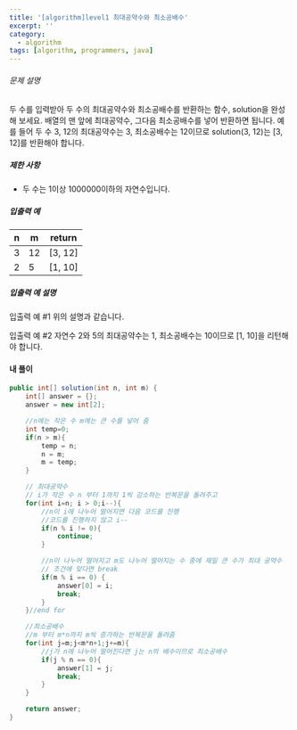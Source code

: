 ```yaml
---
title: '[algorithm]level1 최대공약수와 최소공배수'
excerpt: ''
category:
  - algorithm
tags: [algorithm, programmers, java]
---
```


###### 문제 설명

두 수를 입력받아 두 수의 최대공약수와 최소공배수를 반환하는 함수, solution을 완성해 보세요. 배열의 맨 앞에 최대공약수, 그다음 최소공배수를 넣어 반환하면 됩니다. 예를 들어 두 수 3, 12의 최대공약수는 3, 최소공배수는 12이므로 solution(3, 12)는 [3, 12]를 반환해야 합니다.

##### 제한 사항

- 두 수는 1이상 1000000이하의 자연수입니다.

##### 입출력 예

| n   | m   | return  |
| --- | --- | ------- |
| 3   | 12  | [3, 12] |
| 2   | 5   | [1, 10] |

##### 입출력 예 설명

입출력 예 #1
위의 설명과 같습니다.

입출력 예 #2
자연수 2와 5의 최대공약수는 1, 최소공배수는 10이므로 [1, 10]을 리턴해야 합니다.

#### 내 풀이

```java
public int[] solution(int n, int m) {
    int[] answer = {};
    answer = new int[2];

    //n에는 작은 수 m에는 큰 수를 넣어 줌
    int temp=0;
    if(n > m){
        temp = n;
        n = m;
        m = temp;
    }

    // 최대공약수
    // i가 작은 수 n 부터 1까지 1씩 감소하는 반복문을 돌려주고
    for(int i=n; i > 0;i--){
        //n이 i에 나누어 떨어지면 다음 코드를 진행
        //코드를 진행하지 않고 i--
        if(n % i != 0){
            continue;
        }

        //n이 나누어 떨어지고 m도 나누어 떨어지는 수 중에 제일 큰 수가 최대 공약수
        // 조건에 맞다면 break
        if(m % i == 0) {
            answer[0] = i;
            break;
        }
    }//end for

    //최소공배수
    //m 부터 m*n까지 m씩 증가하는 반복문을 돌려줌
    for(int j=m;j<m*n+1;j+=m){
        //j가 n에 나누어 떨어진다면 j는 n의 배수이므로 최소공배수
        if(j % n == 0){
            answer[1] = j;
            break;
        }
    }

    return answer;
}
```
